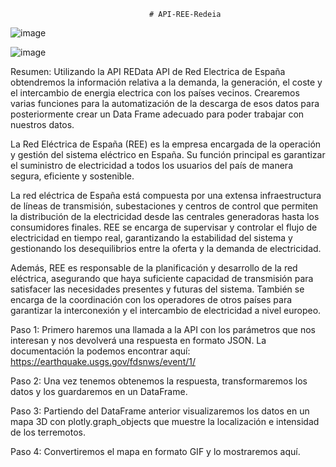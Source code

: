                                    # API-REE-Redeia



![image](https://github.com/Dande8719/API-REE-Redeia-/assets/103025222/ab6b3223-41dd-4d2c-8152-0c1da8e30af8)



   ![image](https://github.com/Dande8719/API-REE-Redeia-/assets/103025222/5c4fc708-f427-47b9-b669-19d224b3cfc4)


Resumen:
Utilizando la API REData API de Red Electrica de España obtendremos la información relativa a la demanda, la generación, el coste y el intercambio de energia electrica con los países vecinos. Crearemos varias funciones para la automatización de la descarga de esos datos para posteriormente crear un Data Frame adecuado para poder trabajar con nuestros datos.

La Red Eléctrica de España (REE) es la empresa encargada de la operación y gestión del sistema eléctrico en España. Su función principal es garantizar el suministro de electricidad a todos los usuarios del país de manera segura, eficiente y sostenible.

La red eléctrica de España está compuesta por una extensa infraestructura de líneas de transmisión, subestaciones y centros de control que permiten la distribución de la electricidad desde las centrales generadoras hasta los consumidores finales. REE se encarga de supervisar y controlar el flujo de electricidad en tiempo real, garantizando la estabilidad del sistema y gestionando los desequilibrios entre la oferta y la demanda de electricidad.

Además, REE es responsable de la planificación y desarrollo de la red eléctrica, asegurando que haya suficiente capacidad de transmisión para satisfacer las necesidades presentes y futuras del sistema. También se encarga de la coordinación con los operadores de otros países para garantizar la interconexión y el intercambio de electricidad a nivel europeo.

Paso 1:
Primero haremos una llamada a la API con los parámetros que nos interesan y nos devolverá una respuesta en formato JSON. La documentación la podemos encontrar aquí: https://earthquake.usgs.gov/fdsnws/event/1/

Paso 2:
Una vez tenemos obtenemos la respuesta, transformaremos los datos y los guardaremos en un DataFrame.

Paso 3:
Partiendo del DataFrame anterior visualizaremos los datos en un mapa 3D con plotly.graph_objects que muestre la localización e intensidad de los terremotos.

Paso 4:
Convertiremos el mapa en formato GIF y lo mostraremos aquí.
